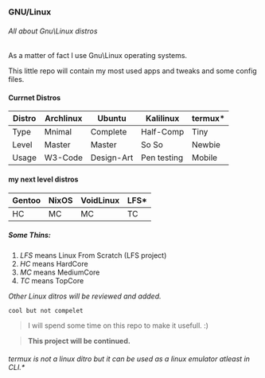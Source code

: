 ### GNU/Linux
###### All about Gnu\Linux distros

As a matter of fact I use Gnu\Linux operating systems.

This little repo will contain my most used apps and tweaks and some config files.

#### Currnet Distros

Distro | Archlinux | Ubuntu | Kalilinux | termux*
--- | --- | --- | --- | ---
Type | Mnimal | Complete | Half-Comp | Tiny
Level | Master | Master | So So | Newbie
Usage | W3-Code | Design-Art | Pen testing | Mobile


#### my next level distros

Gentoo | NixOS | VoidLinux | LFS*
--- | --- | --- | ---
HC | MC | MC | TC

##### Some Thins:

1. *LFS* means Linux From Scratch (LFS project)
2. *HC* means HardCore
3. *MC* means MediumCore
4. *TC* means TopCore

*Other Linux ditros will be reviewed and added.*

`cool but not compelet`

> I will spend some time on this repo to make it usefull. :)

> **This project will be continued.**

###### termux is not a linux ditro but it can be used as a linux emulator atleast in CLI.*

